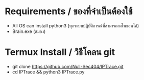 # Requirements / ของที่จำเป็นต้องใช้
- All OS can install python3 (ทุกระบบปฏิบัติการณ์ที่สามารถลงไพธอนได้)
- Brain.exe (สมอง)

# Termux Install / วิธีโคลน git
- git clone https://github.com/Null-Sec404/IPTrace.git
- cd IPTrace && python3 IPTrace.py
